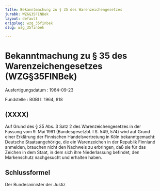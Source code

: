 ```yaml
---
Title: Bekanntmachung zu § 35 des Warenzeichengesetzes
jurabk: WZG§35FINBek
layout: default
origslug: wzg_35finbek
slug: wzg_35finbek

---
```


# Bekanntmachung zu § 35 des Warenzeichengesetzes (WZG§35FINBek)

Ausfertigungsdatum
:   1964-09-23

Fundstelle
:   BGBl I: 1964, 818



## (XXXX)

Auf Grund des § 35 Abs. 3 Satz 2 des Warenzeichengesetzes in der Fassung vom 9. Mai 1961 (Bundesgesetzbl. I S. 549, 574) wird auf Grund einer Erklärung der Finnischen Handelsvertretung in Köln bekanntgemacht:
Deutsche Staatsangehörige, die ein Warenzeichen in der Republik Finnland anmelden, brauchen nicht den Nachweis zu erbringen, daß sie für das Zeichen in dem Staat, in dem sich ihre Niederlassung befindet, den Markenschutz nachgesucht und erhalten haben.


## Schlussformel

Der Bundesminister der Justiz

